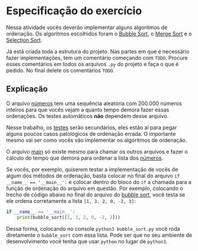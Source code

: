 # Especificação do exercício

Nessa atividade vocês deverão implementar alguns algoritmos de ordenação.
Os algoritmos escolhidos foram o [Bubble Sort](https://pt.wikipedia.org/wiki/Bubble_sort), o [Merge Sort](https://pt.wikipedia.org/wiki/Merge_sort) e o [Selection Sort](https://pt.wikipedia.org/wiki/Selection_sort).

Já está criada toda a estrutura do projeto.
Nas partes em que é necessário fazer implementações, tem um comentário começando com `TODO`.
Procure esses comentários em todos os arquivos `.py` do projeto e faça o que é pedido.
No final delete os comentários `TODO`.

## Explicação

O arquivo [números](números.txt) tem uma sequência aleatória com 200.000 números inteiros para que vocês vejam a quanto tempo demora fazer essas ordenações.
Os testes automáticos **não** dependem desse arquivo.

Nesse trabalho, os [testes](test_main.py) serão secundários, eles estão aí para pegar alguns poucos casos patológicos de ordenação errada.
O importante mesmo vai ser como vocês vão implementar os algoritmos de ordenação.

O arquivo [main](main.py) só existe mesmo para chamar os outros arquivos e fazer o cálculo do tempo que demora para ordenar a lista dos [números](numeros.txt).

Se vocês, por exemplo, quiserem testar a implementação de vocês de algum dos métodos de ordenação, basta colocar no final do arquivo `if __name__ == '__main__':` e colocar dentro do bloco do `if` a chamada para a função de ordenação do arquivo em questão.
Por exemplo, colocando o trecho de código abaixo no final do arquivo do [bubble sort](bubble_sort.py), você testa se ele ordena corretamente a lista `[1, 3, 2, 0, -2, 3]`:

```python
if __name__ == '__main__':
    print(bubble_sort([1, 3, 2, 0, -2, 3]))
```

Dessa forma, colocando no console `python3 bubble_sort.py` você roda diretamente o `bubble_sort` com essa lista.
Pode ser que no seu ambiente de desenvolvimento você tenha que usar `python` no lugar de `python3`.

